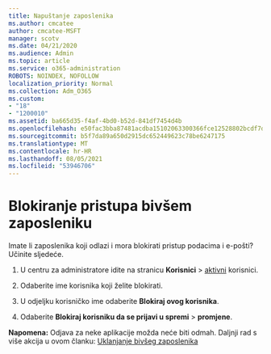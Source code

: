 ```yaml
---
title: Napuštanje zaposlenika
ms.author: cmcatee
author: cmcatee-MSFT
manager: scotv
ms.date: 04/21/2020
ms.audience: Admin
ms.topic: article
ms.service: o365-administration
ROBOTS: NOINDEX, NOFOLLOW
localization_priority: Normal
ms.collection: Adm_O365
ms.custom:
- "18"
- "1200010"
ms.assetid: ba665d35-f4af-4bd0-b52d-841df7454d4b
ms.openlocfilehash: e50fac3bba87481acdba15102063300366fce12528802bcdf7d8cdf146807e3f
ms.sourcegitcommit: b5f7da89a650d2915dc652449623c78be6247175
ms.translationtype: MT
ms.contentlocale: hr-HR
ms.lasthandoff: 08/05/2021
ms.locfileid: "53946706"
---
```

# <a name="block-access-to-a-former-employee"></a>Blokiranje pristupa bivšem zaposleniku

Imate li zaposlenika koji odlazi i mora blokirati pristup podacima i e-pošti? Učinite sljedeće.
  
1. U centru za administratore idite na stranicu **Korisnici** \> [aktivni](https://go.microsoft.com/fwlink/p/?linkid=834822) korisnici.

2. Odaberite ime korisnika koji želite blokirati.

3. U odjeljku korisničko ime odaberite **Blokiraj ovog korisnika**.

4. Odaberite **Blokiraj korisniku da se prijavi u spremi** \> **promjene**.

**Napomena:** Odjava za neke aplikacije možda neće biti odmah. Daljnji rad s više akcija u ovom članku: [Uklanjanje bivšeg zaposlenika](https://docs.microsoft.com/microsoft-365/admin/add-users/remove-former-employee)